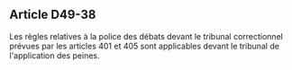 Article D49-38
----
Les règles relatives à la police des débats devant le tribunal correctionnel
prévues par les articles 401 et 405 sont applicables devant le tribunal de
l'application des peines.
